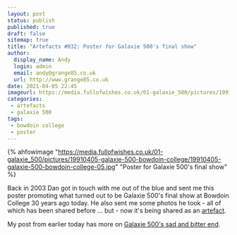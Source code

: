 ```yaml
---
layout: post
status: publish
published: true
draft: false
sitemap: true
title: "Artefacts #032: Poster for Galaxie 500's final show"
author:
  display_name: Andy
  login: admin
  email: andy@grange85.co.uk
  url: http://www.grange85.co.uk
date: 2021-04-05 22:45
imageurl: https://media.fullofwishes.co.uk/01-galaxie_500/pictures/19910405-galaxie-500-bowdoin-college/19910405-galaxie-500-bowdoin-college-05.jpg
categories:
 - artefacts
 - galaxie 500
tags:
 - bowdoin college
 - poster
---
```

{% ahfowimage "https://media.fullofwishes.co.uk/01-galaxie_500/pictures/19910405-galaxie-500-bowdoin-college/19910405-galaxie-500-bowdoin-college-05.jpg" "Poster for Galaxie 500's final show" %}

Back in 2003 Dan got in touch with me out of the blue and sent me this poster promoting what turned out to be Galaxie 500's final show at Bowdoin College 30 years ago today. He also sent me some photos he took - all of which has been shared before ... but - now it's being shared as an [artefact](https://www.fullofwishes.co.uk/category/artefacts/).

My post from earlier today has more on [Galaxie 500's sad and bitter end](/2021/04/05/the-end-of-galaxie-500-30-years-on/).